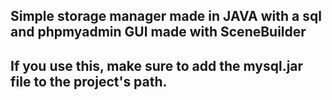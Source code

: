 Simple storage manager made in JAVA with a sql and phpmyadmin
GUI made with SceneBuilder
----------------------------------
If you use this, make sure to add the mysql.jar file to the project's path. 
----------------------------------
